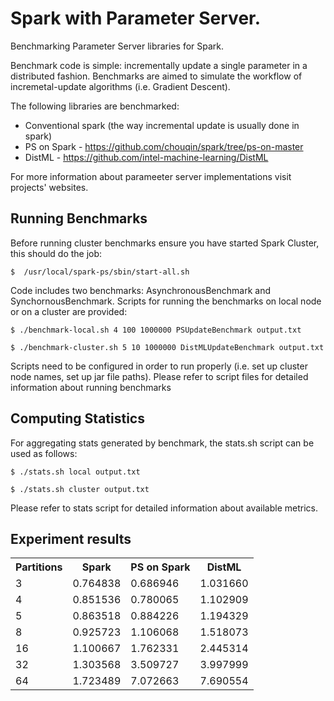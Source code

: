 # Spark with Parameter Server.
Benchmarking Parameter Server libraries for Spark. 

Benchmark code is simple: incrementally update a single parameter in a distributed fashion. Benchmarks are aimed to simulate the workflow of incremetal-update algorithms (i.e. Gradient Descent).

The following libraries are benchmarked:

* Conventional spark (the way incremental update is usually done in spark)
* PS on Spark - https://github.com/chouqin/spark/tree/ps-on-master
* DistML - https://github.com/intel-machine-learning/DistML

For more information about parameeter server implementations visit projects' websites.

## Running Benchmarks

Before running cluster benchmarks ensure you have started Spark Cluster, this should do the job:

	$  /usr/local/spark-ps/sbin/start-all.sh

Code includes two benchmarks: AsynchronousBenchmark and SynchornousBenchmark. Scripts for running the benchmarks on local node or on a cluster are provided:

	$ ./benchmark-local.sh 4 100 1000000 PSUpdateBenchmark output.txt

	$ ./benchmark-cluster.sh 5 10 1000000 DistMLUpdateBenchmark output.txt

Scripts need to be configured in order to run properly (i.e. set up cluster node names, set up jar file paths). Please refer to script files for detailed information about running benchmarks

## Computing Statistics

For aggregating stats generated by benchmark, the stats.sh script can be used as follows:

	$ ./stats.sh local output.txt

	$ ./stats.sh cluster output.txt

Please refer to stats script for detailed information about available metrics.

## Experiment results

<table>
    <tr>
        <th>Partitions</th>
        <th>Spark</th>
        <th>PS on Spark</th>
        <th>DistML</th>
    </tr>
    <tr>
        <td>3</td>
        <td>0.764838</td>
        <td>0.686946</td>
        <td>1.031660</td>
    </tr>
    <tr>
        <td>4</td>
        <td>0.851536</td>
        <td>0.780065</td>
        <td>1.102909</td>
    </tr>
    <tr>
        <td>5</td>
        <td>0.863518</td>
        <td>0.884226</td>
        <td>1.194329</td>
    </tr>
    <tr>
        <td>8</td>
        <td>0.925723</td>
        <td>1.106068</td>
        <td>1.518073</td>
    </tr>
    <tr>
        <td>16</td>
        <td>1.100667</td>
        <td>1.762331</td>
        <td>2.445314</td>
    </tr>
    <tr>
        <td>32</td>
        <td>1.303568</td>
        <td>3.509727</td>
        <td>3.997999</td>
    </tr>
    <tr>
        <td>64</td>
        <td>1.723489</td>
        <td>7.072663</td>
        <td>7.690554</td>
    </tr>
</table>